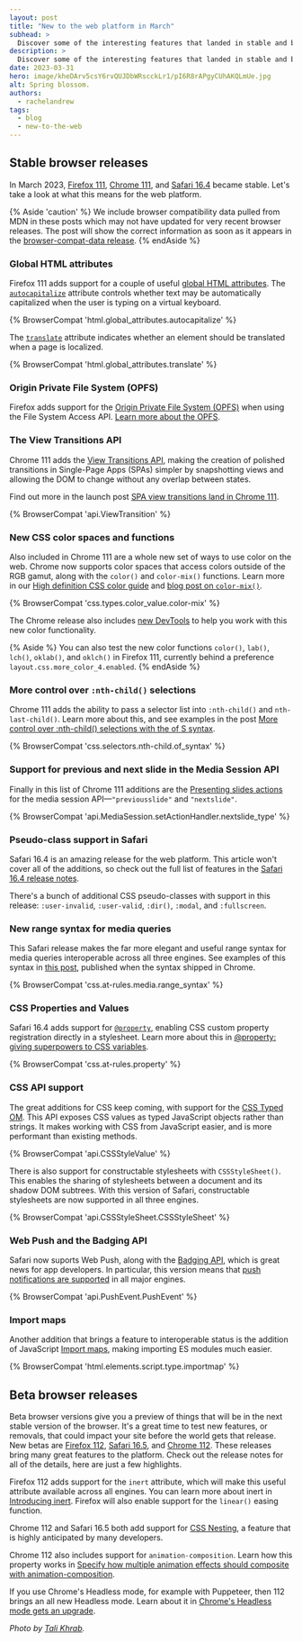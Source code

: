 ```yaml
---
layout: post
title: "New to the web platform in March"
subhead: >
  Discover some of the interesting features that landed in stable and beta web browsers during March 2023.
description: >
  Discover some of the interesting features that landed in stable and beta web browsers during March 2023.
date: 2023-03-31
hero: image/kheDArv5csY6rvQUJDbWRscckLr1/pI6R8rAPgyCUhAKQLmUe.jpg
alt: Spring blossom.
authors:
  - rachelandrew
tags:
  - blog
  - new-to-the-web
---
```


## Stable browser releases

In March 2023, [Firefox 111](https://developer.mozilla.org/docs/Mozilla/Firefox/Releases/111), [Chrome 111](https://developer.chrome.com/blog/new-in-chrome-111/), and [Safari 16.4](https://developer.apple.com/documentation/safari-release-notes/safari-16_4-release-notes) became stable. Let's take a look at what this means for the web platform.

{% Aside 'caution' %}
We include browser compatibility data pulled from MDN in these posts which may not have updated for very recent browser releases. The post will show the correct information as soon as it appears in the [browser-compat-data release](https://github.com/mdn/browser-compat-data/releases).
{% endAside %}

### Global HTML attributes

Firefox 111 adds support for a couple of useful [global HTML attributes](/learn/html/attributes/#global-attributes). The [`autocapitalize`](https://developer.mozilla.org/docs/Web/HTML/Global_attributes/autocapitalize) attribute controls whether text may be automatically capitalized when the user is typing on a virtual keyboard. 

{% BrowserCompat 'html.global_attributes.autocapitalize' %}

The [`translate`](https://developer.mozilla.org/docs/Web/HTML/Global_attributes/translate) attribute indicates whether an element should be translated when a page is localized. 

{% BrowserCompat 'html.global_attributes.translate' %}

### Origin Private File System (OPFS)

Firefox adds support for the [Origin Private File System (OPFS)](https://developer.mozilla.org/docs/Web/API/File_System_Access_API#origin_private_file_system) when using the File System Access API. [Learn more about the OPFS](https://developer.chrome.com/articles/origin-private-file-system/).

### The View Transitions API

Chrome 111 adds the [View Transitions API](https://developer.mozilla.org/docs/Web/API/View_Transitions_API), making the creation of polished transitions in Single-Page Apps (SPAs) simpler by snapshotting views and allowing the DOM to change without any overlap between states.

Find out more in the launch post [SPA view transitions land in Chrome 111](https://developer.chrome.com/blog/spa-view-transitions-land/).

{% BrowserCompat 'api.ViewTransition' %}

### New CSS color spaces and functions

Also included in Chrome 111 are a whole new set of ways to use color on the web. Chrome now supports color spaces that access colors outside of the RGB gamut, along with the `color()` and `color-mix()` functions. Learn more in our [High definition CSS color guide](https://developer.chrome.com/articles/high-definition-css-color-guide/) and [blog post on `color-mix()`](https://developer.chrome.com/blog/css-color-mix/).

{% BrowserCompat 'css.types.color_value.color-mix' %}

The Chrome release also includes [new DevTools](https://developer.chrome.com/blog/new-in-devtools-111/#color) to help you work with this new color functionality.

{% Aside %}
You can also test the new color functions `color()`, `lab()`, `lch()`, `oklab()`, and `oklch()` in Firefox 111, currently behind a preference `layout.css.more_color_4.enabled`.
{% endAside %}

### More control over `:nth-child()` selections

Chrome 111 adds the ability to pass a selector list into `:nth-child()` and `nth-last-child()`. Learn more about this, and see examples in the post [More control over :nth-child() selections with the of S syntax](https://developer.chrome.com/articles/css-nth-child-of-s/).

{% BrowserCompat 'css.selectors.nth-child.of_syntax' %}

### Support for previous and next slide in the Media Session API

Finally in this list of Chrome 111 additions are the [Presenting slides actions](/media-session/#presenting-slides-actions) for the media session API—`"previousslide"` and `"nextslide"`.

{% BrowserCompat 'api.MediaSession.setActionHandler.nextslide_type' %}

### Pseudo-class support in Safari

Safari 16.4 is an amazing release for the web platform. This article won't cover all of the additions, so check out the full list of features in the [Safari 16.4 release notes](https://developer.apple.com/documentation/safari-release-notes/safari-16_4-release-notes). 

There's a bunch of additional CSS pseudo-classes with support in this release: `:user-invalid`, `:user-valid`, `:dir()`, `:modal`, and `:fullscreen`.

### New range syntax for media queries

This Safari release makes the far more elegant and useful range syntax for media queries interoperable across all three engines. See examples of this syntax in [this post](https://developer.chrome.com/blog/media-query-range-syntax/), published when the syntax shipped in Chrome. 

{% BrowserCompat 'css.at-rules.media.range_syntax' %}

### CSS Properties and Values

Safari 16.4 adds support for [`@property`](https://developer.mozilla.org/docs/Web/CSS/@property), enabling CSS custom property registration directly in a stylesheet. Learn more about this in [@property: giving superpowers to CSS variables](/at-property/).

{% BrowserCompat 'css.at-rules.property' %}

### CSS API support

The great additions for CSS keep coming, with support for the [CSS Typed OM](https://developer.mozilla.org/docs/Web/API/CSS_Typed_OM_API). This API exposes CSS values as typed JavaScript objects rather than strings. It makes working with CSS from JavaScript easier, and is more performant than existing methods.

{% BrowserCompat 'api.CSSStyleValue' %}

There is also support for constructable stylesheets with `CSSStyleSheet()`. This enables the sharing of stylesheets between a document and its shadow DOM subtrees. With this version of Safari, constructable stylesheets are now supported in all three engines.

{% BrowserCompat 'api.CSSStyleSheet.CSSStyleSheet' %}

### Web Push and the Badging API

Safari now suports Web Push, along with the [Badging API](https://developer.mozilla.org/docs/Web/API/Badging_API), which is great news for app developers. In particular, this version means that [push notifications are supported](/push-notifications-in-all-modern-browsers/) in all major engines. 

{% BrowserCompat 'api.PushEvent.PushEvent' %}

### Import maps

Another addition that brings a feature to interoperable status is the addition of JavaScript [Import maps](/import-maps-in-all-modern-browsers/), making importing ES modules much easier.

{% BrowserCompat 'html.elements.script.type.importmap' %}

## Beta browser releases

Beta browser versions give you a preview of things that will be in the next stable version of the browser. It's a great time to test new features, or removals, that could impact your site before the world gets that release. New betas are [Firefox 112](https://developer.mozilla.org/docs/Mozilla/Firefox/Releases/112), [Safari 16.5](https://developer.apple.com/documentation/safari-release-notes/safari-16_5-release-notes), and [Chrome 112](https://developer.chrome.com/blog/chrome-112-beta/). These releases bring many great features to the platform. Check out the release notes for all of the details, here are just a few highlights.

Firefox 112 adds support for the `inert` attribute, which will make this useful attribute available across all engines. You can learn more about inert in [Introducing inert](https://developer.chrome.com/articles/inert/). Firefox will also enable support for the `linear()` easing function.

Chrome 112 and Safari 16.5 both add support for [CSS Nesting](https://developer.chrome.com/articles/css-nesting/), a feature that is highly anticipated by many developers. 

Chrome 112 also includes support for `animation-composition`. Learn how this property works in [Specify how multiple animation effects should composite with animation-composition](https://developer.chrome.com/articles/css-animation-composition/).

If you use Chrome's Headless mode, for example with Puppeteer, then 112 brings an all new Headless mode. Learn about it in [Chrome's Headless mode gets an upgrade](https://developer.chrome.com/articles/new-headless/).

_Photo by [Tali Khrab](https://unsplash.com/@taliscope?utm_source=unsplash&utm_medium=referral&utm_content=creditCopyText)._
